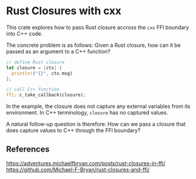 # Rust Closures with cxx

This crate explores how to pass Rust closure accross the `cxx` FFI boundary into C++ code.

The concrete problem is as follows:
Given a Rust closure, how can it be passed as an argument to a C++ function?

```rust
// define Rust closure
let closure = |ctx| {
  println!("{}", ctx.msg)
};

// call C++ function
ffi::c_take_callback(closure);
```

In the example, the closure does not capture any external variables from its environment.
In C++ terminology, `closure` has no captured values.

A natural follow-up question is therefore: How can we pass a closure that does capture values to C++ through the FFI boundary?


## References

https://adventures.michaelfbryan.com/posts/rust-closures-in-ffi/
https://github.com/Michael-F-Bryan/rust-closures-and-ffi/

